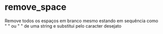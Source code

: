 # remove_space

Remove todos os espaços em branco mesmo estando em sequência como "  " ou "     " de uma string e substitui pelo caracter desejato
